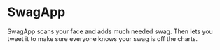 # SwagApp

SwagApp scans your face and adds much needed swag. Then lets you tweet it to
make sure everyone knows your swag is off the charts.
